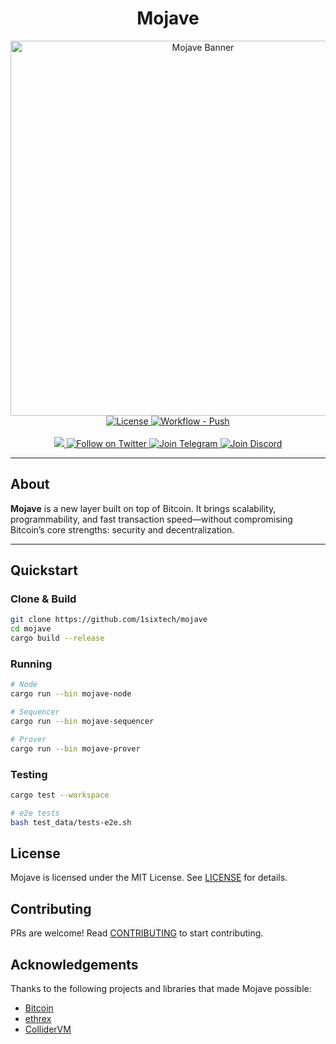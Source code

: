<div align="center">
  <h1>Mojave</h1>
  <img src="assets/header.avif" alt="Mojave Banner" width="600"/>
</div>

<div align="center">
  <a href="https://github.com/1sixtech/mojave/blob/main/LICENSE">
    <img src="https://img.shields.io/badge/license-MIT-blue.svg" alt="License"/>
  </a>
  <a href="https://github.com/1sixtech/mojave/actions/workflows/workflow.push.yml">
    <img src="https://github.com/1sixtech/mojave/actions/workflows/workflow.push.yml/badge.svg" alt="Workflow - Push"/>
  </a>
  <br/><br/>
  <a href="https://github.com/1sixtech/mojave">
	<img src="https://img.shields.io/github/stars/1sixtech/mojave?style=social"/>
  </a>
  <a href="https://twitter.com/intent/follow?screen_name=mojavezk">
    <img src="https://img.shields.io/twitter/follow/mojavezk?style=social" alt="Follow on Twitter"/>
  </a>
  <a href="https://t.me/mojavezk">
    <img src="https://img.shields.io/badge/Telegram-white.svg?logo=telegram" alt="Join Telegram"/>
  </a>
  <a href="https://twitter.com/intent/follow?screen_name=mojavezk">
    <img src="https://img.shields.io/badge/Discord-white.svg?logo=discord" alt="Join Discord"/>
  </a>
</div>

---

## About

**Mojave** is a new layer built on top of Bitcoin. It brings scalability, programmability, and fast transaction speed—without compromising Bitcoin’s core strengths: security and decentralization.

---

## Quickstart

### Clone & Build

```bash
git clone https://github.com/1sixtech/mojave
cd mojave
cargo build --release
```

### Running

```bash
# Node
cargo run --bin mojave-node

# Sequencer
cargo run --bin mojave-sequencer

# Prover
cargo run --bin mojave-prover
```

### Testing

```bash
cargo test --workspace

# e2e tests
bash test_data/tests-e2e.sh
```

## License

Mojave is licensed under the MIT License. See [LICENSE](LICENSE) for details.

## Contributing

PRs are welcome! Read [CONTRIBUTING](CONTRIBUTING.md) to start contributing.

## Acknowledgements

Thanks to the following projects and libraries that made Mojave possible:

- [Bitcoin](https://bitcoin.org/)
- [ethrex](https://github.com/lambdaclass/ethrex)
- [ColliderVM](https://www.collidervm.org/)

